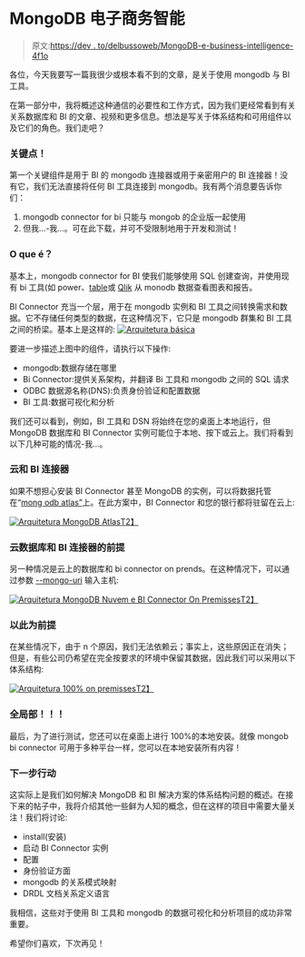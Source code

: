 # MongoDB 电子商务智能

> 原文:[https://dev . to/delbussoweb/MongoDB-e-business-intelligence-4f1o](https://dev.to/delbussoweb/mongodb-e-business-inteligence-4f1o)

各位，今天我要写一篇我很少或根本看不到的文章，是关于使用 mongodb 与 BI 工具。

在第一部分中，我将概述这种通信的必要性和工作方式，因为我们更经常看到有关关系数据库和 BI 的文章、视频和更多信息。想法是写关于体系结构和可用组件以及它们的角色。我们走吧？

### [](#o-ponto-chave)关键点！

第一个关键组件是用于 BI 的 mongodb 连接器或用于亲密用户的 BI 连接器！没有它，我们无法直接将任何 BI 工具连接到 mongodb。我有两个消息要告诉你们：

1.  mongodb connector for bi 只能与 mongob 的企业版一起使用
2.  但我...-我...。可在此下载，并可不受限制地用于开发和测试！

### [](#o-que-%C3%A9)O que é？

基本上，mongodb connector for BI 使我们能够使用 SQL 创建查询，并使用现有 bi 工具(如 power、[table](https://docs.mongodb.com/bi-connector/master/connect/tableau/)或 [Qlik](https://docs.mongodb.com/bi-connector/master/connect/qlik/) 从 monodb 数据查看图表和报告。

BI Connector 充当一个层，用于在 mongodb 实例和 BI 工具之间转换需求和数据。它不存储任何类型的数据，在这种情况下，它只是 mongodb 群集和 BI 工具之间的桥梁。基本上是这样的: [![Arquitetura básica](../Images/8ae0d61b76f24a45e65f9e4eaa661164.png)](https://res.cloudinary.com/practicaldev/image/fetch/s--NUKrjLdZ--/c_limit%2Cf_auto%2Cfl_progressive%2Cq_auto%2Cw_880/https://docs.mongodb.com/bi-connector/master/_images/cloud-none-vert.png)

要进一步描述上图中的组件，请执行以下操作:

*   mongodb:数据存储在哪里
*   Bi Connector:提供关系架构，并翻译 Bi 工具和 mongodb 之间的 SQL 请求
*   ODBC 数据源名称(DNS):负责身份验证和配置数据
*   BI 工具:数据可视化和分析

我们还可以看到，例如，BI 工具和 DSN 将始终在您的桌面上本地运行，但 MongoDB 数据库和 BI Connector 实例可能位于本地、按下或云上。我们将看到以下几种可能的情况-我...。

### [](#nuvem-e-bi-connector)云和 BI 连接器

如果不想担心安装 BI Connector 甚至 MongoDB 的实例，可以将数据托管在“[mong odb atlas”](http://mbsy.co/j3wvQ)上。在此方案中，BI Connector 和您的银行都将驻留在云上:

[![Arquitetura MongoDB Atlas](../Images/a33d1bde4b5f7b72f88834ff1f5d61b2.png)T2】](https://res.cloudinary.com/practicaldev/image/fetch/s--vodTD9ZO--/c_limit%2Cf_auto%2Cfl_progressive%2Cq_auto%2Cw_880/https://docs.mongodb.com/bi-connector/master/_images/cloud-bi-vert.png)

### [](#banco-de-dados-na-nuvem-e-bi-connector-on-premisses)云数据库和 BI 连接器的前提

另一种情况是云上的数据库和 bi connector on prends。在这种情况下，可以通过参数 [--mongo-uri](https://docs.mongodb.com/bi-connector/master/reference/mongosqld/#cmdoption-mongosqld-mongo-uri) 输入主机:

[![Arquitetura MongoDB Nuvem e BI Connector On Premisses](../Images/dc0d06d0462126ed4310afaea21e9429.png)T2】](https://res.cloudinary.com/practicaldev/image/fetch/s--kfpQwU3X--/c_limit%2Cf_auto%2Cfl_progressive%2Cq_auto%2Cw_880/https://docs.mongodb.com/bi-connector/master/_images/cloud-db-vert.png)

### [](#on-premisses)以此为前提

在某些情况下，由于 n 个原因，我们无法依赖云；事实上，这些原因正在消失；但是，有些公司仍希望在完全按要求的环境中保留其数据，因此我们可以采用以下体系结构:

[![Arquitetura 100% on premisses](../Images/61c3370292b139e0b44ac1ffe2ac9807.png)T2】](https://res.cloudinary.com/practicaldev/image/fetch/s--iyXpofRj--/c_limit%2Cf_auto%2Cfl_progressive%2Cq_auto%2Cw_880/https://docs.mongodb.com/bi-connector/master/_images/cloud-onprem-vert.png)

### [](#tudo-local)全局部！！！

最后，为了进行测试，您还可以在桌面上进行 100%的本地安装。就像 mongob bi connector 可用于多种平台一样，您可以在本地安装所有内容！

### [](#pr%C3%B3ximos-passos)下一步行动

这实际上是我们如何解决 MongoDB 和 BI 解决方案的体系结构问题的概述。在接下来的帖子中，我将介绍其他一些鲜为人知的概念，但在这样的项目中需要大量关注！我们将讨论:

*   install(安装)
*   启动 BI Connector 实例
*   配置
*   身份验证方面
*   mongodb 的关系模式映射
*   DRDL 文档关系定义语言

我相信，这些对于使用 BI 工具和 mongodb 的数据可视化和分析项目的成功非常重要。

希望你们喜欢，下次再见！